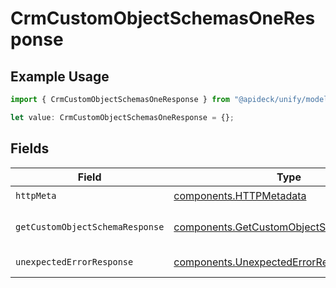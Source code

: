 # CrmCustomObjectSchemasOneResponse

## Example Usage

```typescript
import { CrmCustomObjectSchemasOneResponse } from "@apideck/unify/models/operations";

let value: CrmCustomObjectSchemasOneResponse = {};
```

## Fields

| Field                                                                                                | Type                                                                                                 | Required                                                                                             | Description                                                                                          |
| ---------------------------------------------------------------------------------------------------- | ---------------------------------------------------------------------------------------------------- | ---------------------------------------------------------------------------------------------------- | ---------------------------------------------------------------------------------------------------- |
| `httpMeta`                                                                                           | [components.HTTPMetadata](../../models/components/httpmetadata.md)                                   | :heavy_check_mark:                                                                                   | N/A                                                                                                  |
| `getCustomObjectSchemaResponse`                                                                      | [components.GetCustomObjectSchemaResponse](../../models/components/getcustomobjectschemaresponse.md) | :heavy_minus_sign:                                                                                   | Custom object schema                                                                                 |
| `unexpectedErrorResponse`                                                                            | [components.UnexpectedErrorResponse](../../models/components/unexpectederrorresponse.md)             | :heavy_minus_sign:                                                                                   | Unexpected error                                                                                     |